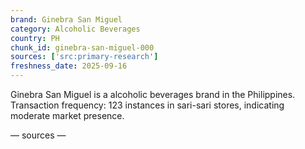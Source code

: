 ```yaml
---
brand: Ginebra San Miguel
category: Alcoholic Beverages
country: PH
chunk_id: ginebra-san-miguel-000
sources: ['src:primary-research']
freshness_date: 2025-09-16
---
```


Ginebra San Miguel is a alcoholic beverages brand in the Philippines. Transaction frequency: 123 instances in sari-sari stores, indicating moderate market presence.

— sources —
